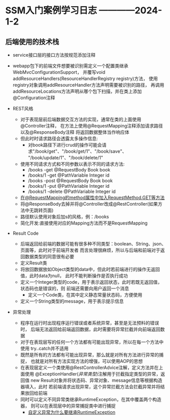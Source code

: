 # SSM入门案例学习日志 ————2024-1-2
## 后端使用的技术栈
* service接口层的接口方法按规范添加注释
* webapp包下的前端文件想要被识别需定义一个配置类继承WebMvcConfigurationSupport，
并覆写void addResourceHandlers(ResourceHandlerRegistry registry)方法，
使用registry对象调用addResourceHandler方法声明需要被识别的路径，
再调用addResourceLocations方法声明从哪个包下扫描，并在类上添加@Configuration注释

* REST风格
    * 对于表现层前后端数据交互方法的实现，通常在类的上面使用@Controller注释，
    在方法上使用@RequestMapping注释添加请求路径以及@ResponseBody注释
    将返回数据整体当作响应体
    * 但此时时请求路径会透露太多操作信息:
        * 对book路径下进行crud的操作可能会请求"/book/get"、"/book/get/1"、"/book/save"、
        "/book/update/1"、"/book/delete/1"
    * 使用不同请求方式和不同参数以表示不同的请求方法:
        * /books    -get        @RequestBody Book book
        * /books/1  -get        @PathVariable Integer id
        * /books    -post       @RequestBody Book book
        * /books/1  -put        @PathVariable Integer id
        * /books/1  -delete     @PathVariable Integer id
    * 在@RequestMapping的method属性中加入RequestMethod.GET等方法
    * 将@ResponseBody去掉并将@Controller改成@RestController(如果方法中无跳转页面)
    * 路径默认使用对象后加s的风格，例：/books
    * 简化开发:直接使用对应的Mapping方法而不是RequestMapping
    
* Result  Code
    * 后端返回给前端的数据可能有很多种不同类型：boolean、String、json、页面等，此时对于前端开发者
    而言处理很麻烦，所以与后端和前端对于返回数据类型的同意很有必要
    * 定义Result类
    * 将放回数据放如Object类型的data中，但此时若前端进行的操作无返回值，此时data为null，
    此时不能判断操作是否执行成功
    * 定义一个Integer类型的code，用于表示返回状态，此时若既无返回值，状态码也是错误的，则
    前端还需要向用户返回一个消息
        * 定义一个Code类，在其中定义静态常量状态码，方便使用
    * 定义一个String类型的message，用于表示提示信息
* 异常处理
    * 程序在运行时出现程序运行错误或者系统异常，甚至是无法预料的错误时，
    后端无法返回给前端返回数据，此时需要将异常拦截并向前端返回数据
    * 对于在表现层写的任何一个方法都有可能出现异常，所以在每一个方法中使用
    try..catch并不适用
    * 既然是所有的方法都有可能出现异常，那么就是对所有方法进行异常的捕捉，
    也就是对所有方法实现方法的增强，可以使用AOP的思想
    * 在表现层定义一个类使用@RestControllerAdvice注解，定义方法并在上面使用
    @ExceptionHandler(_异常类型_)注解用于拦截指定类型的异常，返回值
    new Result对象并将状态码、异常对象、message信息等根据构造器填入，此时
    若前端请求出现异常，这个异常拦截方法会拦截异常并将结果放回给前端
    * 同时可以定义不同异常类继承RuntimeException，在其中覆盖两个构造器，
    则可以在表现层中的异常捕捉类中进行捕捉
        * [自定义异常为什么要继承RuntimeException](https://blog.csdn.net/weixin_49302930/article/details/131558728?ops_request_misc=%257B%2522request%255Fid%2522%253A%2522170416613216800227443039%2522%252C%2522scm%2522%253A%252220140713.130102334..%2522%257D&request_id=170416613216800227443039&biz_id=0&utm_medium=distribute.pc_search_result.none-task-blog-2~all~sobaiduend~default-2-131558728-null-null.142^v99^pc_search_result_base2&utm_term=RuntimeException%E7%BB%A7%E6%89%BF&spm=1018.2226.3001.4187)

